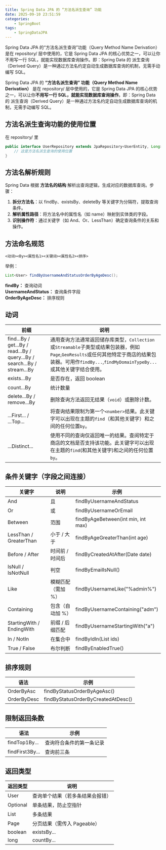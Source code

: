 ```yaml
---
title: Spring Data JPA 的 “方法名派生查询” 功能
date: 2025-09-10 23:51:59
categories:
    - SpringBoot
tags:
    - SpringDataJPA
---
```


Spring Data JPA 的“方法名派生查询”功能（Query Method Name Derivation）是在 repository/ 层中使用的，它是 Spring Data JPA 的核心优势之一，可以让你不用写一行 SQL，就能实现数据库查询操作。即：Spring Data 的 派生查询（Derived Query）是一种通过方法名约定自动生成数据库查询的机制，无需手动编写 SQL。

<!-- more -->

Spring Data JPA 的 **“方法名派生查询” 功能（Query Method Name Derivation）** 是在 repository/ 层中使用的，它是 Spring Data JPA 的核心优势之一，可以让你**不用写一行 SQL，就能实现数据库查询操作**。即：Spring Data 的 派生查询（Derived Query）是一种通过方法名约定自动生成数据库查询的机制，无需手动编写 SQL。

## 方法名派生查询功能的使用位置

在 repository/ 里

```java
public interface UserRepository extends JpaRepository<UserEntity, Long> {
    // 这是方法名派生查询的使用位置
}
```

## 方法名解析规则

Spring Data 根据 **方法名的结构** 解析出查询逻辑，生成对应的数据库查询。步骤：

1. **拆分方法名**：以 findBy、existsBy、deleteBy 等关键字为分隔符，提取查询条件。
2. **解析属性路径**：将方法名中的属性名（如 name）映射到实体类的字段。
3. **识别操作符**：通过关键字（如 And、Or、LessThan）确定查询条件的关系和操作。

## 方法命名规范

```
<动词><By><属性名1><关键词><属性名2><排序>
```

举例：

```java
List<User> findByUsernameAndStatusOrderByAgeDesc();
```

**findBy：** 查询动词  
**UsernameAndStatus：** 查询条件字段  
**OrderByAgeDesc：** 排序规则  

## 动词

|  前缀  |  说明  |
|  ----  |  ----  |
|  find...By / get...By / read...By / query...By / search...By / stream...By  |  通用查询方法通常返回储存库类型，`Collection`或`Streamable`子类型或结果包装器，例如`Page`,`GeoResults`或任何其他特定于商店的结果包装器。可用作`findBy...`,`findMyDomainTypeBy...`或其他关键字结合使用。  |
|  exists...By  |  是否存在，返回 boolean  |
|  count...By  |   统计数量  |
|  delete...By / remove...By  |  删除查询方法返回无结果（`void`）或删除计数。  |
|  ...First<number>... / ...Top<number>...  |  将查询结果限制为第一个`<number>`结果。此关键字可以出现在主题的`find`（和其他关键字）和之间的任何位置`by`。  |
|  ...Distinct...  |   使用不同的查询仅返回唯一的结果。查阅特定于商店的文档是否支持该功能。此关键字可以出现在主题的`find`(和其他关键字)和之间的任何位置`by`。  |

## 条件关键字（字段之间连接）

|  关键字  |  说明  |  示例  |
|  ----  |  ----  |  ----  |
|  And  |  且  |  findByUsernameAndStatus  |
|  Or  |  或  |  findByUsernameOrEmail  |
|  Between  |  范围  |   findByAgeBetween(int min, int max)  |
|  LessThan / GreaterThan  |  小于 / 大于  |  findByAgeGreaterThan(int age)  |
|  Before / After  |  时间前 / 时间后  |  findByCreatedAtAfter(Date date)  |
|  IsNull / IsNotNull  |  判空  |  findByEmailIsNull()  |
|  Like  |  模糊匹配（需加 %）  |  findByUsernameLike("%admin%")  |
|  Containing  |   包含（自动加 %）  |  findByUsernameContaining("adm")  |
|  StartingWith / EndingWith  |  前缀 / 后缀匹配  |  findByUsernameStartingWith("a")  |
|  In / NotIn  |   在集合中  |   findByIdIn(List<Long> ids)  |
|  True / False  |  布尔判断  |  findByEnabledTrue()  |

## 排序规则

|  语法  |  示例  |
|  ----  |  ----  |
|  OrderBy<Field>Asc  |   findByStatusOrderByAgeAsc()  |
|  OrderBy<Field>Desc  |  findByStatusOrderByCreatedAtDesc()  |

## 限制返回条数

|  语法  |  示例  |
|  ----  |  ----  |
|  findTop1By...  |   查询符合条件的第一条记录  |
|  findFirst3By...  |   查询前三条  |

## 返回类型

|  返回类型  |  说明  |
|  ----  |  ----  |
|  User  |   查询单个结果（若多条结果会报错）  |
|  Optional<User>  |  单条结果，防止空指针  |
|  List<User>  |   多条结果  |
|  Page<User>  |  分页结果（需传入 Pageable）  |
|  boolean  |  existsBy...  |
|  long  |  countBy...  |

